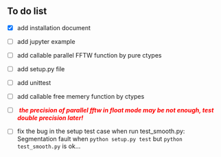 ## To do list

- [x] add installation document
- [ ] add jupyter example
- [ ] add callable parallel FFTW function by pure ctypes
- [ ] add setup.py file
- [ ] add unittest
- [ ] add callable free memery function by ctypes
- [ ] <span style="color:red"> ***the precision of parallel fftw in float mode may be not enough, test double precision later!*** </span>
- [ ] fix the bug in the setup test case when run test_smooth.py: Segmentation fault when `python setup.py test` but `python test_smooth.py` is ok... 

